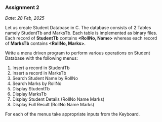 ### Assignment 2

_Date: 28 Feb, 2025_

Let us create Student Database in C. The database consists of 2 Tables namely StudentTb and MarksTb. Each table is implemented as binary files. Each record of **StudentTb** contains **<RollNo, Name>** whereas each record of **MarksTb** contains **<RollNo, Marks>**.

Write a menu driven program to perform various operations on Student Database with the following menus:

1. Insert a record in StudentTb
2. Insert a record in MarksTb
3. Search Student Name by RollNo
4. Search Marks by RollNo
5. Display StudentTb
6. Display MarksTb
7. Display Student Details (RollNo Name Marks)
8. Display Full Result (RollNo Name Marks)

For each of the menus take appropriate inputs from the Keyboard.
